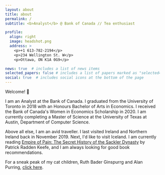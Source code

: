 ```yaml
---
layout: about
title: about
permalink: /
subtitle: <b>Analyst</b> @ Bank of Canada // Tea enthusiast

profile:
  align: right
  image: headshot.png
  address: >
    <p>+1 613-782-2194</p>
    <p>234 Wellington St. W</p>
    <p>Ottawa, ON K1A 0G9</p>

news: true  # includes a list of news items
selected_papers: false # includes a list of papers marked as "selected={true}"
social: true  # includes social icons at the bottom of the page
---
```


Welcome! :wave:

I am an Analyst at the Bank of Canada. I graduated from the University of Toronto in 2018 with an Honours Bachelor of Arts in Economics. I received the Bank of Canada's Women in Economics Scholarship in 2020. I am currently completing a Master of Science at the University of Texas at Austin, Department of Computer Science. 

Above all else, I am an avid traveller. I last visited Ireland and Northern Ireland back in November 2019. Next, I'd like to visit Iceland. I am currently reading [Empire of Pain: The Secret History of the Sackler Dynasty](https://www.chapters.indigo.ca/en-ca/books/empire-of-pain-the-secret/0385697546-item.html) by Patrick Radden Keefe, and I am always looking for good book recommendations.

For a sneak peak of my cat children, Ruth Bader Ginspurrg and Alan Purring, [click here](https://minniehcui.github.io/assets/img/ruth_and_alan.JPG).
